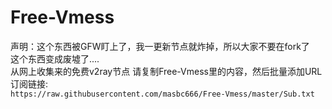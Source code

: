 # Free-Vmess
声明：这个东西被GFW盯上了，我一更新节点就炸掉，所以大家不要在fork了  
这个东西变成废墟了....  
从网上收集来的免费v2ray节点
请复制Free-Vmess里的内容，然后批量添加URL  
订阅链接:  
`https://raw.githubusercontent.com/masbc666/Free-Vmess/master/Sub.txt`  
